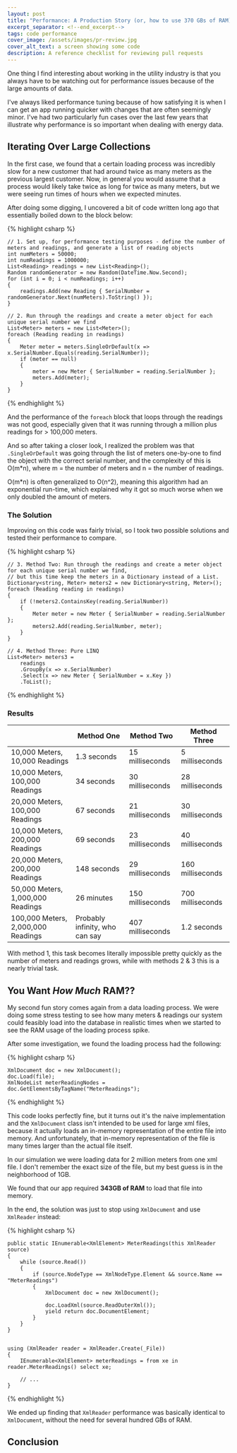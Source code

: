 ```yaml
---
layout: post
title: "Performance: A Production Story (or, how to use 370 GBs of RAM)"
excerpt_separator: <!--end_excerpt-->
tags: code performance
cover_image: /assets/images/pr-review.jpg
cover_alt_text: a screen showing some code
description: A reference checklist for reviewing pull requests
---
```

One thing I find interesting about working in the utility industry is that you always have to be watching out for performance issues because of the large amounts of data.

<!--end_excerpt-->

I've always liked performance tuning because of how satisfying it is when I can get an app running quicker with changes that are often seemingly minor. I've had two particularly fun cases over the last few years that illustrate why performance is so important when dealing with energy data.

## Iterating Over Large Collections
In the first case, we found that a certain loading process was incredibly slow for a new customer that had around twice as many meters as the previous largest customer. Now, in general you would assume that a process would likely take twice as long for twice as many meters, but we were seeing run times of hours when we expected minutes.

After doing some digging, I uncovered a bit of code written long ago that essentially boiled down to the block below:

{% highlight csharp %}

    // 1. Set up, for performance testing purposes - define the number of meters and readings, and generate a list of reading objects
    int numMeters = 50000;
    int numReadings = 1000000;
    List<Reading> readings = new List<Reading>();
    Random randomGenerator = new Random(DateTime.Now.Second);
    for (int i = 0; i < numReadings; i++)
    {
        readings.Add(new Reading { SerialNumber = randomGenerator.Next(numMeters).ToString() });
    }

    // 2. Run through the readings and create a meter object for each unique serial number we find
    List<Meter> meters = new List<Meter>();
    foreach (Reading reading in readings)
    {
        Meter meter = meters.SingleOrDefault(x => x.SerialNumber.Equals(reading.SerialNumber));
        if (meter == null)
        {
            meter = new Meter { SerialNumber = reading.SerialNumber };
            meters.Add(meter);
        }
    }

{% endhighlight %}

And the performance of the `foreach` block that loops through the readings was not good, especially given that it was running through a million plus readings for > 100,000 meters.

And so after taking a closer look, I realized the problem was that `.SingleOrDefault` was going through the list of meters one-by-one to find the object with the correct serial number, and the complexity of this is O(m*n), where m = the number of meters and n = the number of readings.

O(m*n) is often generalized to O(n^2), meaning this algorithm had an exponential run-time, which explained why it got so much worse when we only doubled the amount of meters.

### The Solution
Improving on this code was fairly trivial, so I took two possible solutions and tested their performance to compare.

{% highlight csharp %}

    // 3. Method Two: Run through the readings and create a meter object for each unique serial number we find,
    // but this time keep the meters in a Dictionary instead of a List.
    Dictionary<string, Meter> meters2 = new Dictionary<string, Meter>();
    foreach (Reading reading in readings)
    {
        if (!meters2.ContainsKey(reading.SerialNumber))
        {
            Meter meter = new Meter { SerialNumber = reading.SerialNumber };
            meters2.Add(reading.SerialNumber, meter);
        }
    }

    // 4. Method Three: Pure LINQ
    List<Meter> meters3 = 
        readings
        .GroupBy(x => x.SerialNumber)
        .Select(x => new Meter { SerialNumber = x.Key })
        .ToList();

{% endhighlight %}

### Results
||Method One|Method Two|Method Three|
|---|---|---|---|
|10,000 Meters, 10,000 Readings|1.3 seconds|15 milliseconds|5 milliseconds
|10,000 Meters, 100,000 Readings|34 seconds|30 milliseconds|28 milliseconds
|20,000 Meters, 100,000 Readings|67 seconds|21 milliseconds|30 milliseconds
|10,000 Meters, 200,000 Readings|69 seconds|23 milliseconds|40 milliseconds
|20,000 Meters, 200,000 Readings|148 seconds|29 milliseconds|160 milliseconds
|50,000 Meters, 1,000,000 Readings|26 minutes|150 milliseconds|700 milliseconds
|100,000 Meters, 2,000,000 Readings|Probably infinity, who can say|407 milliseconds|1.2 seconds

With method 1, this task becomes literally impossible pretty quickly as the number of meters and readings grows, while with methods 2 & 3 this is a nearly trivial task.

## You Want *How Much* RAM??
My second fun story comes again from a data loading process. We were doing some stress testing to see how many meters & readings our system could feasibly load into the database in realistic times when we started to see the RAM usage of the loading process spike.

After some investigation, we found the loading process had the following:

{% highlight csharp %}

    XmlDocument doc = new XmlDocument();
    doc.Load(file);
    XmlNodeList meterReadingNodes = doc.GetElementsByTagName("MeterReadings");

{% endhighlight %}

This code looks perfectly fine, but it turns out it's the naive implementation and the `XmlDocument` class isn't intended to be used for large xml files, because it actually loads an in-memory representation of the entire file into memory. And unfortunately, that in-memory representation of the file is many times larger than the actual file itself.

In our simulation we were loading data for 2 million meters from one xml file. I don't remember the exact size of the file, but my best guess is in the neighborhood of 1GB.

We found that our app required **343GB of RAM** to load that file into memory. 

In the end, the solution was just to stop using `XmlDocument` and use `XmlReader` instead:

{% highlight csharp %}

    public static IEnumerable<XmlElement> MeterReadings(this XmlReader source)
    {
        while (source.Read())
        {
            if (source.NodeType == XmlNodeType.Element && source.Name == "MeterReadings")
            {
                XmlDocument doc = new XmlDocument();

                doc.LoadXml(source.ReadOuterXml());
                yield return doc.DocumentElement;
            }
        }
    }


    using (XmlReader reader = XmlReader.Create(_File))
    {
        IEnumerable<XmlElement> meterReadings = from xe in reader.MeterReadings() select xe;

        // ...
    }

{% endhighlight %}

We ended up finding that `XmlReader` performance was basically identical to `XmlDocument`, without the need for several hundred GBs of RAM.

## Conclusion


